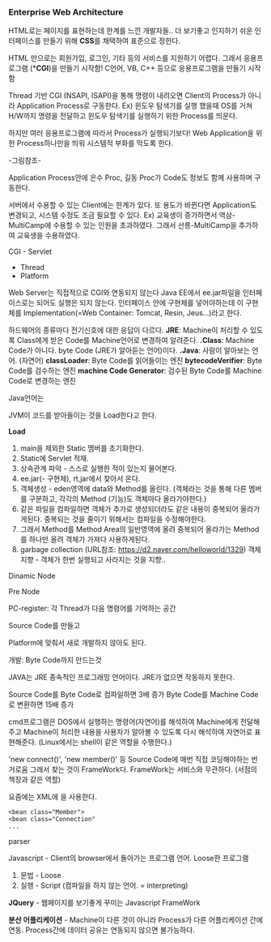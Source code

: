 ### Enterprise Web Architecture

HTML로는 페이지를 표현하는데 한계를 느낀 개발자들..
더 보기좋고 인지하기 쉬운 인터페이스를 만들기 위해 **CSS**를 채택하여 표준으로 정한다.



HTML 만으로는 회원가입, 로그인, 기타 등의 서비스를 지원하기 어렵다.
그래서 응용프로그램 (***CGI**)을 만들기 시작함!
C언어, VB, C++ 등으로 응용프로그램을 만들기 시작함



Thread 기반 CGI (NSAPI, ISAPI)을 통해 명령이 내려오면 Client의 Process가 아니라 Application Process로 구동한다.
Ex) 윈도우 탐색기를 실행 했을때 OS를 거쳐 H/W까지 명령을 전달하고 윈도우 탐색기를 실행하기 위한 Process를 띄운다.



하지만 여러 응용프로그램에 따라서 Process가 실행되기보다!
Web Application을 위한 Process하나만을 띄워 시스템적 부화를 막도록 한다.

-그림참조-

Application Process안에 은수 Proc, 길동 Proc가 Code도 정보도 함께 사용하며 구동한다.



서버에서 수용할 수 있는 Client에는 한계가 있다. 또 용도가 바뀐다면 Application도 변경되고, 시스템 수정도 조금 필요할 수 있다.
Ex) 교육생이 증가하면서 역삼-MultiCamp에 수용할 수 있는 인원을 초과하였다. 그래서 선릉-MultiCamp을 추가하여 교육생을 수용하였다.



CGI - Servlet

- Thread
- Platform





Web Server는 직접적으로 CGI와 연동되지 않는다
Java EE에서 ee.jar파일을 인터페이스로는 되어도 실행은 되지 않는다.
인터페이스 안에 구현체를 넣어야하는데 이 구현체를 Implementation(=Web Container: Tomcat, Resin, Jeus...)라고 한다.



하드웨어의 종류마다 전기신호에 대한 응답이 다르다.
**JRE**: Machine이 처리할 수 있도록 Class에게 받은 Code를 Machine언어로 변경하여 알려준다.
**.Class**: Machine Code가 아니다. byte Code (JRE가 알아듣는 언어)이다.
**.Java**: 사람이 알아보는 언어. (자연어)
**classLoader**: Byte Code를 읽어들이는 엔진
**bytecodeVerifier**: Byte Code를 검수하는 엔진
**machine Code Generator**: 검수된 Byte Code를 Machine Code로 변경하는 엔진



Java언어는



JVM이 코드를 받아들이는 것을 Load한다고 한다.

**Load**

1. main을 제외한 Static 멤버를 초기화한다.
2. Static에 Servlet 적재.
3. 상속관계 파악 - 스스로 실행한 적이 있는지 물어본다.
4. ee.jar(- 구현체), rt,jar에서 찾아서 온다.
5. 객체생성 - eden영역에 data와 Method를 올린다.
   (객체라는 것을 통해 다른 멤버를 구분하고, 
   각각의 Method (기능)도 객체마다 올라가야한다.)
6. 같은 파일을 컴파일하면 객체가 추가로 생성되더라도 같은 내용이 중복되어 올라가게된다.
   중복되는 것을 줄이기 위해서는 컴파일을 수정해야한다.
7. 그래서 Method를 Method Area의 일반영역에 올려 중복되어 올라가는 Method를 하나만 올려 객체가 가져다 사용하게된다.
8. garbage collection (URL참조: <https://d2.naver.com/helloworld/1329>)
   객체지향 - 객체가 한번 실행되고 사라지는 것을 지향..



Dinamic Node

Pre Node

PC-register: 각 Thread가 다음 명령어를 기억하는 공간



Source Code를 만들고 

Platform에 맞춰서 새로 개발하지 않아도 된다.



개발: Byte Code까지 만드는것

JAVA는 JRE 종속적인 프로그래밍 언어이다.
JRE가 없으면 작동하지 못한다.



Source Code를 Byte Code로 컴파일하면 3배 증가
Byte Code를 Machine Code로 변환하면 15배 증가



cmd프로그램은 DOS에서 실행하는 명령어(자연어)를 해석하여 Machine에게 전달해주고 Machine이 처리한 내용을 사용자가 알아볼 수 있도록 다시 해석하여 자연어로 표현해준다.
(Linux에서는 shell이 같은 역할을 수행한다.)



'new connect()', 'new member()' 등 Source Code에 매번 직접 코딩해야하는 번거로움
그래서 찾는 것이 FrameWork다.
FrameWork는 서비스와 무관하다. (서점의 책장과 같은 역할)

요즘에는 XML에 <bean>을 사용한다.

```
<bean class="Member">
<bean class="Connection"
...
```

parser





Javascript - Client의 browser에서 돌아가는 프로그램 언어. Loose한 프로그램

1. 문법 - Loose
2. 실행 - Script (컴파일을 하지 않는 언어. = interpreting)



**JQuery** - 웹페이지를 보기좋게 꾸미는 Javascript FrameWork

**분산 어플리케이션** - Machine이 다른 것이 아니라 Process가 다른 어플리케이션 간에 연동.
Process간에 데이터 공유는 연동되지 않으면 불가능하다.




